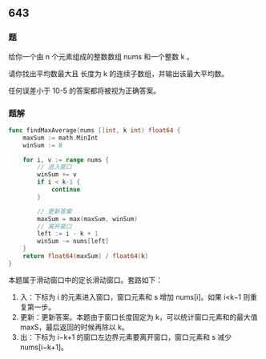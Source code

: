 ## 643

### 题
给你一个由 n 个元素组成的整数数组 nums 和一个整数 k 。

请你找出平均数最大且 长度为 k 的连续子数组，并输出该最大平均数。

任何误差小于 10-5 的答案都将被视为正确答案。


### 题解
```go
func findMaxAverage(nums []int, k int) float64 {
	maxSum := math.MinInt
	winSum := 0

	for i, v := range nums {
		// 进入窗口
		winSum += v
		if i < k-1 {
			continue
		}

		// 更新答案
		maxSum = max(maxSum, winSum)
		// 离开窗口
		left := i - k + 1
		winSum -= nums[left]
	}
	return float64(maxSum) / float64(k)
}
```
本题属于滑动窗口中的定长滑动窗口。套路如下：

1. 入：下标为 i 的元素进入窗口，窗口元素和 s 增加 nums[i]。如果 i<k−1 则重复第一步。
2. 更新：更新答案。本题由于窗口长度固定为 k，可以统计窗口元素和的最大值 maxS，最后返回的时候再除以 k。 
3. 出：下标为 i−k+1 的窗口左边界元素要离开窗口，窗口元素和 s 减少 nums[i−k+1]。
